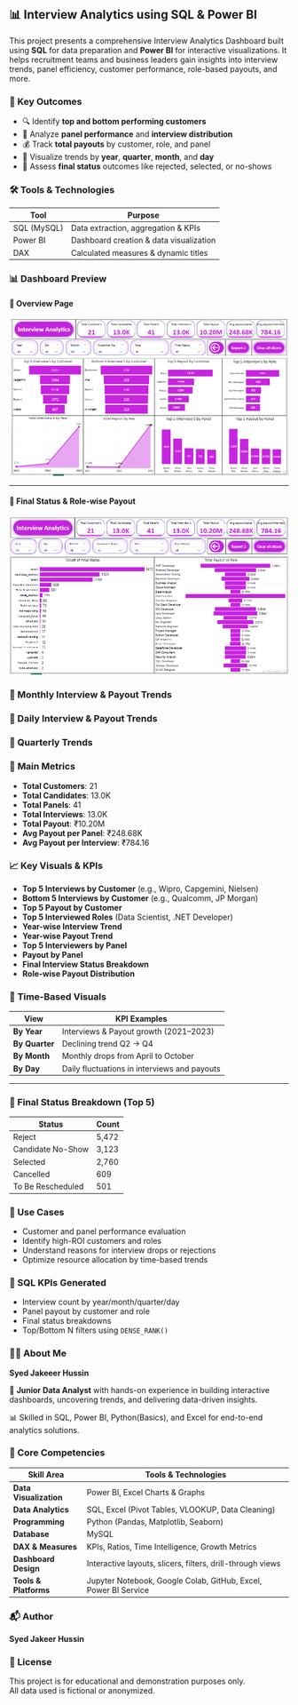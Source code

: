 ## 📊 Interview Analytics using SQL & Power BI

This project presents a comprehensive Interview Analytics Dashboard built using **SQL** for data preparation and **Power BI** for interactive visualizations. 
It helps recruitment teams and business leaders gain insights into interview trends, panel efficiency, customer performance, role-based payouts, and more.

### 🚀 Key Outcomes

- 🔍 Identify **top and bottom performing customers**
- 👥 Analyze **panel performance** and **interview distribution**
- 💰 Track **total payouts** by customer, role, and panel
- 📅 Visualize trends by **year**, **quarter**, **month**, and **day**
- 🎯 Assess **final status** outcomes like rejected, selected, or no-shows

### 🛠️ Tools & Technologies

| Tool      | Purpose                             |
|-----------|--------------------------------------|
| SQL (MySQL) | Data extraction, aggregation & KPIs |
| Power BI  | Dashboard creation & data visualization |
| DAX       | Calculated measures & dynamic titles |


### 📊 Dashboard Preview

#### 🔹 Overview Page
![Main Dashboard ](Interview_Analytics-1.PNG)

---

#### 🔹 Final Status & Role-wise Payout
![Final Status & Role Payout](Interview_Analytics-5.PNG)

### 🔹 Monthly Interview & Payout Trends

### 🔹 Daily Interview & Payout Trends

### 🔹 Quarterly Trends

### 🧮 **Main Metrics**
- **Total Customers**: 21
- **Total Candidates**: 13.0K
- **Total Panels**: 41
- **Total Interviews**: 13.0K
- **Total Payout**: ₹10.20M
- **Avg Payout per Panel**: ₹248.68K
- **Avg Payout per Interview**: ₹784.16

### 📈 **Key Visuals & KPIs**

- **Top 5 Interviews by Customer** (e.g., Wipro, Capgemini, Nielsen)
- **Bottom 5 Interviews by Customer** (e.g., Qualcomm, JP Morgan)
- **Top 5 Payout by Customer**
- **Top 5 Interviewed Roles** (Data Scientist, .NET Developer)
- **Year-wise Interview Trend**
- **Year-wise Payout Trend**
- **Top 5 Interviewers by Panel**
- **Payout by Panel**
- **Final Interview Status Breakdown**
- **Role-wise Payout Distribution**


### 📅 **Time-Based Visuals**

| View                | KPI Examples                     |
|---------------------|----------------------------------|
| **By Year**         | Interviews & Payout growth (2021–2023) |
| **By Quarter**      | Declining trend Q2 → Q4          |
| **By Month**        | Monthly drops from April to October |
| **By Day**          | Daily fluctuations in interviews and payouts |

---

### 📌 Final Status Breakdown (Top 5)

| Status             | Count  |
|--------------------|--------|
| Reject             | 5,472  |
| Candidate No-Show  | 3,123  |
| Selected           | 2,760  |
| Cancelled          | 609    |
| To Be Rescheduled  | 501    |

### 💼 Use Cases

- Customer and panel performance evaluation
- Identify high-ROI customers and roles
- Understand reasons for interview drops or rejections
- Optimize resource allocation by time-based trends

### 🧠 SQL KPIs Generated

- Interview count by year/month/quarter/day
- Panel payout by customer and role
- Final status breakdowns
- Top/Bottom N filters using `DENSE_RANK()`

### 🙋‍♂️ About Me

**Syed Jakeeer Hussin** 

🎯 **Junior Data Analyst** with hands-on experience in building interactive dashboards, uncovering trends, and delivering data-driven insights.

📊 Skilled in SQL, Power BI, Python(Basics), and Excel for end-to-end analytics solutions.

### 💼 Core Competencies

| Skill Area             | Tools & Technologies                                       |
|------------------------|------------------------------------------------------------|
| **Data Visualization** | Power BI, Excel Charts & Graphs                   |
| **Data Analytics**     | SQL, Excel (Pivot Tables, VLOOKUP, Data Cleaning)          |
| **Programming**        | Python (Pandas, Matplotlib, Seaborn)                |
| **Database**           | MySQL                                       |
| **DAX & Measures**     | KPIs, Ratios, Time Intelligence, Growth Metrics            |
| **Dashboard Design**   | Interactive layouts, slicers, filters, drill-through views |
| **Tools & Platforms**  | Jupyter Notebook, Google Colab, GitHub, Excel, Power BI Service 

### 📬 Author

**Syed Jakeer Hussin**  

### 📎 License

This project is for educational and demonstration purposes only.  
All data used is fictional or anonymized.


